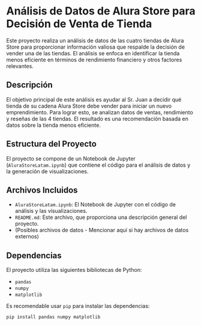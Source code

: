 # Análisis de Datos de Alura Store para Decisión de Venta de Tienda

Este proyecto realiza un análisis de datos de las cuatro tiendas de Alura Store para proporcionar información valiosa que respalde la decisión de vender una de las tiendas. El análisis se enfoca en identificar la tienda menos eficiente en términos de rendimiento financiero y otros factores relevantes.

## Descripción

El objetivo principal de este análisis es ayudar al Sr. Juan a decidir qué tienda de su cadena Alura Store debe vender para iniciar un nuevo emprendimiento. Para lograr esto, se analizan datos de ventas, rendimiento y reseñas de las 4 tiendas. El resultado es una recomendación basada en datos sobre la tienda menos eficiente.

## Estructura del Proyecto

El proyecto se compone de un Notebook de Jupyter (`AluraStoreLatam.ipynb`) que contiene el código para el análisis de datos y la generación de visualizaciones.

## Archivos Incluidos

* `AluraStoreLatam.ipynb`: El Notebook de Jupyter con el código de análisis y las visualizaciones.
* `README.md`: Este archivo, que proporciona una descripción general del proyecto.
* (Posibles archivos de datos - Mencionar aquí si hay archivos de datos externos)

## Dependencias

El proyecto utiliza las siguientes bibliotecas de Python:

* `pandas`
* `numpy`
* `matplotlib`

Es recomendable usar `pip` para instalar las dependencias:

```bash
pip install pandas numpy matplotlib
